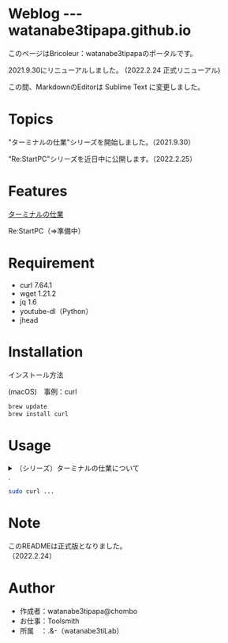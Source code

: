 # Weblog --- watanabe3tipapa.github.io
 
このページはBricoleur：watanabe3tipapaのポータルです。

2021.9.30にリニューアルしました。 (2022.2.24 正式リニューアル)

 
この間、MarkdownのEditorは Sublime Text に変更しました。

# Topics

"ターミナルの仕業"シリーズを開始しました。（2021.9.30）  

"Re:StartPC"シリーズを近日中に公開します。（2022.2.25）  


# Features
 
[ターミナルの仕業](HowtoexecutefromTerminal.md)  

Re:StartPC（=>準備中）
# Requirement
 
* curl 7.64.1
* wget 1.21.2
* jq 1.6
* youtube-dl（Python）
* jhead 
 
# Installation
 
インストール方法  
 
(macOS)　事例：curl
```bash
brew update
brew install curl
```
 
# Usage

<details><summary>（シリーズ）ターミナルの仕業について</summary>

001回は、とりあえずターミナルで何かをやってみたい人向けの紹介となっていますので悪しからず。  

002回は、ちょいと長めのコマンドです。  

003回は、いまさらですが、MP3生成という内容になっています。  

004回は、コマンドライン上でJPEGファイルのEXIF情報を削除する方法です。


</details> .   




 
```bash
sudo curl ...
```
 
# Note
 
このREADMEは正式版となりました。  
（2022.2.24）
 
# Author
 
* 作成者：watanabe3tipapa@chombo
* お仕事：Toolsmith
* 所属　：.&-（watanabe3tiLab）  

